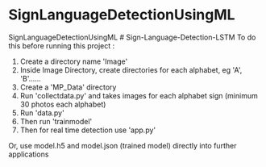 # SignLanguageDetectionUsingML
SignLanguageDetectionUsingML
#   S i g n - L a n g u a g e - D e t e c t i o n - L S T M 
 
 To do this before running this project :  <br>
1. Create a directory name 'Image'
2. Inside Image Directory, create directories for each alphabet, eg 'A', 'B'......
3. Create a 'MP_Data' directory
4. Run 'collectdata.py' and takes images for each alphabet sign (minimum 30 photos each alphabet)
5. Run 'data.py'
6. Then run 'trainmodel'
7. Then for real time detection use 'app.py'

Or, use model.h5 and model.json (trained model) directly into further applications 
